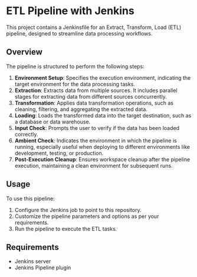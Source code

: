 # ETL Pipeline with Jenkins

This project contains a Jenkinsfile for an Extract, Transform, Load (ETL) pipeline, designed to streamline data processing workflows.

## Overview

The pipeline is structured to perform the following steps:

1. **Environment Setup**: Specifies the execution environment, indicating the target environment for the data processing tasks.
2. **Extraction**: Extracts data from multiple sources. It includes parallel stages for extracting data from different sources concurrently.
3. **Transformation**: Applies data transformation operations, such as cleaning, filtering, and aggregating the extracted data.
4. **Loading**: Loads the transformed data into the target destination, such as a database or data warehouse.
5. **Input Check**: Prompts the user to verify if the data has been loaded correctly.
6. **Ambient Check**: Indicates the environment in which the pipeline is running, especially useful when deploying to different environments like development, testing, or production.
7. **Post-Execution Cleanup**: Ensures workspace cleanup after the pipeline execution, maintaining a clean environment for subsequent runs.

## Usage

To use this pipeline:

1. Configure the Jenkins job to point to this repository.
2. Customize the pipeline parameters and options as per your requirements.
3. Run the pipeline to execute the ETL tasks.

## Requirements

- Jenkins server
- Jenkins Pipeline plugin
